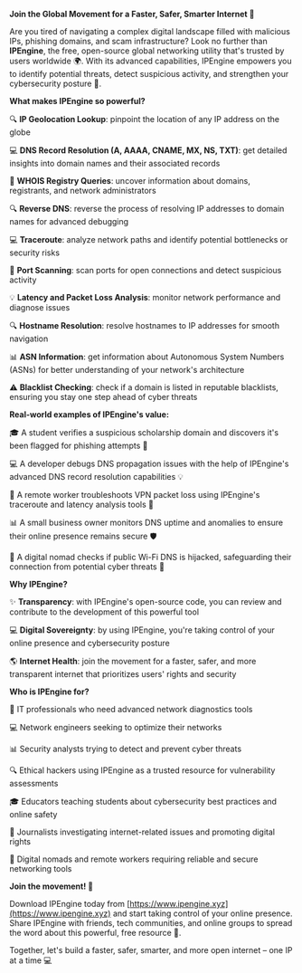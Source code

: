 **Join the Global Movement for a Faster, Safer, Smarter Internet 🚀**

Are you tired of navigating a complex digital landscape filled with malicious IPs, phishing domains, and scam infrastructure? Look no further than **IPEngine**, the free, open-source global networking utility that's trusted by users worldwide 🌍. With its advanced capabilities, IPEngine empowers you to identify potential threats, detect suspicious activity, and strengthen your cybersecurity posture 🔐.

**What makes IPEngine so powerful?**

🔍 **IP Geolocation Lookup**: pinpoint the location of any IP address on the globe

💻 **DNS Record Resolution (A, AAAA, CNAME, MX, NS, TXT)**: get detailed insights into domain names and their associated records

📡 **WHOIS Registry Queries**: uncover information about domains, registrants, and network administrators

🔍 **Reverse DNS**: reverse the process of resolving IP addresses to domain names for advanced debugging

💻 **Traceroute**: analyze network paths and identify potential bottlenecks or security risks

🚨 **Port Scanning**: scan ports for open connections and detect suspicious activity

💡 **Latency and Packet Loss Analysis**: monitor network performance and diagnose issues

🔍 **Hostname Resolution**: resolve hostnames to IP addresses for smooth navigation

📊 **ASN Information**: get information about Autonomous System Numbers (ASNs) for better understanding of your network's architecture

⚠️ **Blacklist Checking**: check if a domain is listed in reputable blacklists, ensuring you stay one step ahead of cyber threats

**Real-world examples of IPEngine's value:**

🎓 A student verifies a suspicious scholarship domain and discovers it's been flagged for phishing attempts 🚫

💻 A developer debugs DNS propagation issues with the help of IPEngine's advanced DNS record resolution capabilities 💡

🏢 A remote worker troubleshoots VPN packet loss using IPEngine's traceroute and latency analysis tools 🔩

📊 A small business owner monitors DNS uptime and anomalies to ensure their online presence remains secure 🛡️

🌟 A digital nomad checks if public Wi-Fi DNS is hijacked, safeguarding their connection from potential cyber threats 🔑

**Why IPEngine?**

✨ **Transparency**: with IPEngine's open-source code, you can review and contribute to the development of this powerful tool

💻 **Digital Sovereignty**: by using IPEngine, you're taking control of your online presence and cybersecurity posture

🌎 **Internet Health**: join the movement for a faster, safer, and more transparent internet that prioritizes users' rights and security

**Who is IPEngine for?**

👥 IT professionals who need advanced network diagnostics tools

💻 Network engineers seeking to optimize their networks

📊 Security analysts trying to detect and prevent cyber threats

🔍 Ethical hackers using IPEngine as a trusted resource for vulnerability assessments

🎓 Educators teaching students about cybersecurity best practices and online safety

📰 Journalists investigating internet-related issues and promoting digital rights

🌟 Digital nomads and remote workers requiring reliable and secure networking tools

**Join the movement! 🚀**

Download IPEngine today from [https://www.ipengine.xyz](https://www.ipengine.xyz) and start taking control of your online presence. Share IPEngine with friends, tech communities, and online groups to spread the word about this powerful, free resource 🔗.

Together, let's build a faster, safer, smarter, and more open internet – one IP at a time 💻